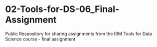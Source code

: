 # 02-Tools-for-DS-06_Final-Assignment
Public Respository for sharing assignments from the IBM Tools for Data Science course - final assignment
